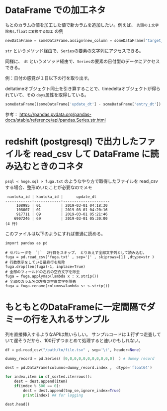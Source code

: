 # DataFrame での加工ネタ

もとのカラムの値を加工した値で新カラムを追加したい。例えば、 `先頭の１文字除去しfloatに変換する加工` の例

``` python
newDataFrame = someDataFrame.assign(new_column = someDataFrame['target_column'].str[1:].astype(np.float))
```

`str` というメソッド経由で、`Series`の要素の文字列にアクセスできる。

同様に、
`dt` というメソッド経由で、`Series`の要素の日付型のデータにアクセスできる。

例：日付の感覚が１日以下の行を取り出す。

deltatimeオブジェクト同士を引き算することで、timedeltaオブジェクトが得られていて、その `days`属性を取得している。

``` python
someDataFrame[(someDataFrame['update_dt'] - someDataFrame['entry_dt']).dt.days  < 1 ]
```

参考： https://pandas.pydata.org/pandas-docs/stable/reference/api/pandas.Series.str.html

# redshift (postgresql) で出力したファイルを read_csv して DataFrame に読み込むときのコネタ

`psql < hoge.sql > fuga.txt` のようなやり方で取得したファイルを read_csv する場合、整形めいたことが必要なのでメモ

```
 nantoka_id | kantoka_id |      update_dt      
------------+------------+---------------------
     108985 | 01         | 2019-03-01 04:18:30
     108007 | 01         | 2019-03-01 04:20:16
     917711 | 09         | 2019-03-01 05:21:46
    6907246 | 69         | 2019-03-01 05:30:00
(4 行)
```

このファイルは以下のようにすれば普通に読める。

```
import pandas as pd

# セパレータを　`|`  2行目をスキップ、　とりあえず全部文字列として読み込む。
fuga = pd.read_csv('fuga.txt' , sep='|' , skiprows=[1] ,dtype=str )
# 行数表示をしている最終行を削除
fuga.drop(len(fuga)-1, inplace=True)
# 全部のフィールドの左右の空白文字を除去
fuga = fuga.applymap(lambda x : x.strip())
# 全部のカラム名の左右の空白文字を除去
fuga = fuga.rename(columns=lambda s: s.strip())
```


# もともとのDataFrameに一定間隔でダミーの行を入れるサンプル

列を直接挿入するようなAPIは無いらしい。
サンプルコードは１行ずつ走査していて遅そうだから、100行ずつまとめて処理すると速いかもしれない。

``` python
df = pd.read_csv("/path/to/file.tsv" , sep='\t', header=None)

dummy_record = pd.Series( [0,0,0,0,0,0,0,0,0,0,0]  ) # dummy record

dest = pd.DataFrame(columns=dummy_record.index ,  dtype='float64')

for index,item in df_sorted.iterrows():
    dest = dest.append(item)
    if(index % 500 == 0):
        dest = dest.append(tmp_se,ignore_index=True)
        print(index) ## for logging
        
dest.head()
```

